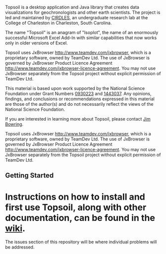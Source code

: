 
Topsoil is a desktop application and Java library that creates data
visualizations for geochronologists and other earth scientists. The project is
led and maintained by [CIRDLES](http://cirdles.org), an undergraduate research
lab at the College of Charleston in Charleston, South Carolina.

The name "Topsoil" is an anagram of "Isoplot", the name of an enormously
successful Microsoft Excel Add-In with similar capabilities that now works
only in older versions of Excel.

Topsoil uses JxBrowser http://www.teamdev.com/jxbrowser, which is a proprietary software, owned by TeamDev Ltd. The use of JxBrowser is governed by JxBrowser Product Licence Agreement http://www.teamdev.com/jxbrowser-licence-agreement. You may not use JxBrowser separately from the Topsoil project without explicit permission of TeamDev Ltd.

This material is based upon work supported by the National Science Foundation under Grant Numbers [0930223](http://www.nsf.gov/awardsearch/showAward?AWD_ID=0930223) and [1443037](http://www.nsf.gov/awardsearch/showAward?AWD_ID=1443037).  Any opinions, findings, and conclusions or recommendations expressed in this material are those of the author(s) and do not necessarily reflect the views of the National Science Foundation.

If you are interested in learning more about Topsoil, please contact
[Jim Bowring](mailto://bowringj@cofc.edu).

Topsoil uses JxBrowser http://www.teamdev.com/jxbrowser, which is a proprietary software, owned by TeamDev Ltd. The use of JxBrowser is governed by JxBrowser Product Licence Agreement http://www.teamdev.com/jxbrowser-licence-agreement. You may not use JxBrowser separately from the Topsoil project without explicit permission of TeamDev Ltd.

Getting Started
---------------

Instructions on how to install and first use Topsoil, along with other
documentation, can be found in the
[wiki](https://github.com/CIRDLES/topsoil/wiki).
=======
The issues section of this repository will be where individual problems will be addressed.

